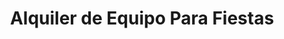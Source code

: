 ---
title: "Alquiler de Equipo Para Fiestas"
url: /orotina/alquiler-de-equipo-para-fiestas/
shop: Allgemein
---